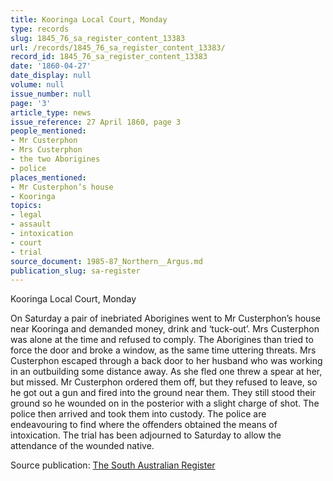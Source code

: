 ```yaml
---
title: Kooringa Local Court, Monday
type: records
slug: 1845_76_sa_register_content_13383
url: /records/1845_76_sa_register_content_13383/
record_id: 1845_76_sa_register_content_13383
date: '1860-04-27'
date_display: null
volume: null
issue_number: null
page: '3'
article_type: news
issue_reference: 27 April 1860, page 3
people_mentioned:
- Mr Custerphon
- Mrs Custerphon
- the two Aborigines
- police
places_mentioned:
- Mr Custerphon’s house
- Kooringa
topics:
- legal
- assault
- intoxication
- court
- trial
source_document: 1985-87_Northern__Argus.md
publication_slug: sa-register
---
```


Kooringa Local Court, Monday

On Saturday a pair of inebriated Aborigines went to Mr Custerphon’s house near Kooringa and demanded money, drink and ‘tuck-out’.  Mrs Custerphon was alone at the time and refused to comply.  The Aborigines than tried to force the door and broke a window, as the same time uttering threats.  Mrs Custerphon escaped through a back door to her husband who was working in an outbuilding some distance away.  As she fled one threw a spear at her, but missed. Mr Custerphon ordered them off, but they refused to leave, so he got out a gun and fired into the ground near them.  They still stood their ground so he wounded on in the posterior with a slight charge of shot.  The police then arrived and took them into custody.  The police are endeavouring to find where the offenders obtained the means of intoxication.  The trial has been adjourned to Saturday to allow the attendance of the wounded native.

Source publication: [The South Australian Register](/publications/sa-register/)
